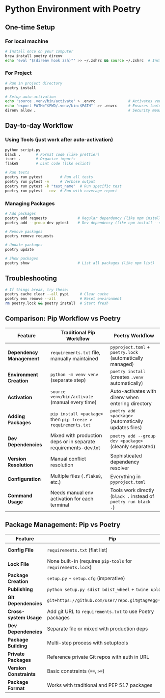 # Python Environment with Poetry

## One-time Setup

### For local machine

```bash
# Install once on your computer
brew install poetry direnv
echo 'eval "$(direnv hook zsh)"' >> ~/.zshrc && source ~/.zshrc  # Install directory watcher that auto-activates when you cd into project
```

### For Project

```bash
# Run in project directory
poetry install

# Setup auto-activation
echo 'source .venv/bin/activate' > .envrc               # Activates venv when you cd into directory (auto-deactivates when you leave)
echo 'export PATH="$PWD/.venv/bin:$PATH"' >> .envrc     # Ensures tools run directly without poetry run prefix
direnv allow .                                          # Security measure: explicitly approve this .envrc script
```

## Day-to-day Workflow

### Using Tools (just work after auto-activation)

```bash
python script.py
black .       # Format code (like prettier)
isort .       # Organize imports
flake8        # Lint code (like eslint)

# Run tests
poetry run pytest        # Run all tests
poetry run pytest -v     # Verbose output
poetry run pytest -k "test_name"  # Run specific test
poetry run pytest --cov  # Run with coverage report
```

### Managing Packages

```bash
# Add packages
poetry add requests              # Regular dependency (like npm install)
poetry add --group dev pytest    # Dev dependency (like npm install --save-dev)

# Remove packages
poetry remove requests

# Update packages
poetry update

# Show packages
poetry show                      # List all packages (like npm list)
```

## Troubleshooting

```bash
# If things break, try these:
poetry cache clear --all pypi     # Clear cache
poetry env remove --all           # Reset environment
rm poetry.lock && poetry install  # Start fresh
```

## Comparison: Pip Workflow vs Poetry

| Feature                   | Traditional Pip Workflow                                       | Poetry Workflow                                                 |
| ------------------------- | -------------------------------------------------------------- | --------------------------------------------------------------- |
| **Dependency Management** | `requirements.txt` file, manually maintained                   | `pyproject.toml` + `poetry.lock` (automatically managed)        |
| **Environment Creation**  | `python -m venv venv` (separate step)                          | `poetry install` (creates `.venv` automatically)                |
| **Activation**            | `source venv/bin/activate` (manual every time)                 | Auto-activates with direnv when entering directory              |
| **Adding Packages**       | `pip install <package>` then `pip freeze > requirements.txt`   | `poetry add <package>` (automatically updates files)            |
| **Dev Dependencies**      | Mixed with production deps or in separate requirements-dev.txt | `poetry add --group dev <package>` (cleanly separated)          |
| **Version Resolution**    | Manual conflict resolution                                     | Sophisticated dependency resolver                               |
| **Configuration**         | Multiple files (`.flake8`, etc.)                               | Everything in `pyproject.toml`                                  |
| **Command Usage**         | Needs manual env activation for each terminal                  | Tools work directly (`black .` instead of `poetry run black .`) |

## Package Management: Pip vs Poetry

| Feature                 | Pip                                                          | Poetry                                                     |
| ----------------------- | ------------------------------------------------------------ | ---------------------------------------------------------- |
| **Config File**         | `requirements.txt` (flat list)                               | `pyproject.toml` (structured with sections)                |
| **Lock File**           | None built-in (requires `pip-tools` for `requirements.lock`) | `poetry.lock` (automatically generated)                    |
| **Package Creation**    | `setup.py` + `setup.cfg` (imperative)                        | `pyproject.toml` (declarative)                             |
| **Publishing**          | `python setup.py sdist bdist_wheel` + `twine upload`         | `poetry build` + `poetry publish`                          |
| **Git Dependencies**    | `git+https://github.com/user/repo.git@tag#egg=package`       | `{package = {git = "https://github.com/user/repo.git"}}`   |
| **Cross-system Usage**  | Add git URL to `requirements.txt` to use Poetry packages     | `poetry export -f requirements.txt` to generate for pip    |
| **Dev Dependencies**    | Separate file or mixed with production deps                  | Separate sections in same file (`[tool.poetry.group.dev]`) |
| **Package Building**    | Multi-step process with setuptools                           | One command: `poetry build`                                |
| **Private Packages**    | Reference private Git repos with auth in URL                 | Same, plus better support for private repositories         |
| **Version Constraints** | Basic constraints (`==`, `>=`)                               | Extended constraints (`^`, `~`, `*`, etc.)                 |
| **Package Format**      | Works with traditional and PEP 517 packages                  | Fully PEP 517 compliant                                    |
